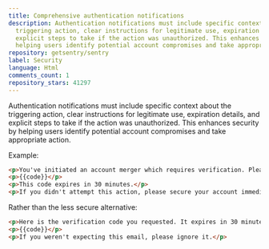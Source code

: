 ```yaml
---
title: Comprehensive authentication notifications
description: Authentication notifications must include specific context about the
  triggering action, clear instructions for legitimate use, expiration details, and
  explicit steps to take if the action was unauthorized. This enhances security by
  helping users identify potential account compromises and take appropriate action.
repository: getsentry/sentry
label: Security
language: Html
comments_count: 1
repository_stars: 41297
---
```


Authentication notifications must include specific context about the triggering action, clear instructions for legitimate use, expiration details, and explicit steps to take if the action was unauthorized. This enhances security by helping users identify potential account compromises and take appropriate action.

Example:
```html
<p>You've initiated an account merger which requires verification. Please use the code below to confirm:</p>
<p>{{code}}</p>
<p>This code expires in 30 minutes.</p>
<p>If you didn't attempt this action, please secure your account immediately and contact support@sentry.io.</p>
```

Rather than the less secure alternative:
```html
<p>Here is the verification code you requested. It expires in 30 minutes.</p>
<p>{{code}}</p>
<p>If you weren't expecting this email, please ignore it.</p>
```